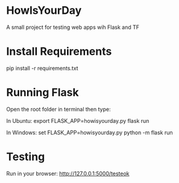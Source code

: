 # HowIsYourDay
A small project for testing web apps wih Flask and TF

# Install Requirements
pip install -r requirements.txt

# Running Flask
Open the root folder in terminal then type:

In Ubuntu:
    export FLASK_APP=howisyourday.py
    flask run

In Windows:
set FLASK_APP=howisyourday.py
python -m flask run

# Testing
Run in your browser:
    http://127.0.0.1:5000/testeok
